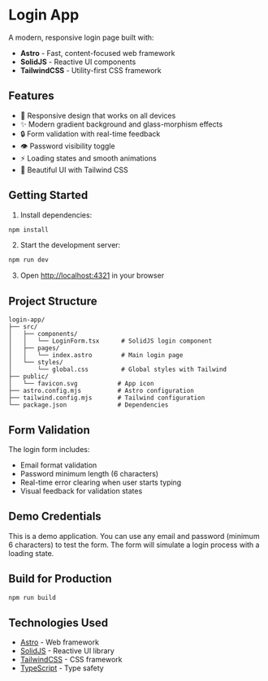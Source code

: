 # Login App

A modern, responsive login page built with:
- **Astro** - Fast, content-focused web framework
- **SolidJS** - Reactive UI components
- **TailwindCSS** - Utility-first CSS framework

## Features

- 📱 Responsive design that works on all devices
- ✨ Modern gradient background and glass-morphism effects
- 🔒 Form validation with real-time feedback
- 👁️ Password visibility toggle
- ⚡ Loading states and smooth animations
- 🎨 Beautiful UI with Tailwind CSS

## Getting Started

1. Install dependencies:
```bash
npm install
```

2. Start the development server:
```bash
npm run dev
```

3. Open [http://localhost:4321](http://localhost:4321) in your browser

## Project Structure

```
login-app/
├── src/
│   ├── components/
│   │   └── LoginForm.tsx      # SolidJS login component
│   ├── pages/
│   │   └── index.astro        # Main login page
│   └── styles/
│       └── global.css         # Global styles with Tailwind
├── public/
│   └── favicon.svg           # App icon
├── astro.config.mjs          # Astro configuration
├── tailwind.config.mjs       # Tailwind configuration
└── package.json              # Dependencies
```

## Form Validation

The login form includes:
- Email format validation
- Password minimum length (6 characters)
- Real-time error clearing when user starts typing
- Visual feedback for validation states

## Demo Credentials

This is a demo application. You can use any email and password (minimum 6 characters) to test the form. The form will simulate a login process with a loading state.

## Build for Production

```bash
npm run build
```

## Technologies Used

- [Astro](https://astro.build/) - Web framework
- [SolidJS](https://www.solidjs.com/) - Reactive UI library
- [TailwindCSS](https://tailwindcss.com/) - CSS framework
- [TypeScript](https://www.typescriptlang.org/) - Type safety
